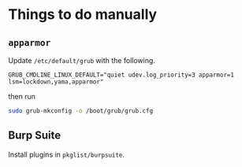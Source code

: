 # Things to do manually

## `apparmor`

Update `/etc/default/grub` with the following.

```
GRUB_CMDLINE_LINUX_DEFAULT="quiet udev.log_priority=3 apparmor=1 lsm=lockdown,yama,apparmor"
```

then run

```sh
sudo grub-mkconfig -o /boot/grub/grub.cfg
```

## Burp Suite

Install plugins in `pkglist/burpsuite`.
